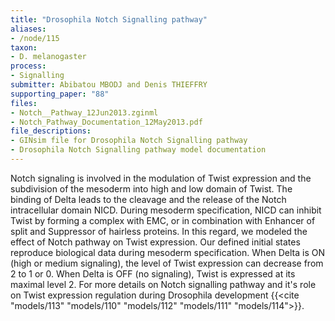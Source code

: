 ```yaml
---
title: "Drosophila Notch Signalling pathway"
aliases:
- /node/115
taxon: 
- D. melanogaster
process: 
- Signalling
submitter: Abibatou MBODJ and Denis THIEFFRY
supporting_paper: "88"
files: 
- Notch__Pathway_12Jun2013.zginml
- Notch_Pathway_Documentation_12May2013.pdf
file_descriptions: 
- GINsim file for Drosophila Notch Signalling pathway
- Drosophila Notch Signalling pathway model documentation
---
```



Notch signaling is involved in the modulation of Twist expression and the
subdivision of the mesoderm into high and low domain of Twist. The binding of
Delta leads to the cleavage and the release of the Notch intracellular domain
NICD. During mesoderm specification, NICD can inhibit Twist by forming a
complex with EMC, or in combination with Enhancer of split and Suppressor of
hairless proteins. In this regard, we modeled the effect of Notch pathway on
Twist expression. Our defined initial states reproduce biological data during
mesoderm specification. When Delta is ON (high or medium signaling), the level
of Twist expression can decrease from 2 to 1 or 0. When Delta is OFF (no
signaling), Twist is expressed at its maximal level 2. For more details on
Notch signalling pathway and it's role on Twist expression regulation during
Drosophila development {{<cite "models/113" "models/110" "models/112" "models/111" "models/114">}}.


